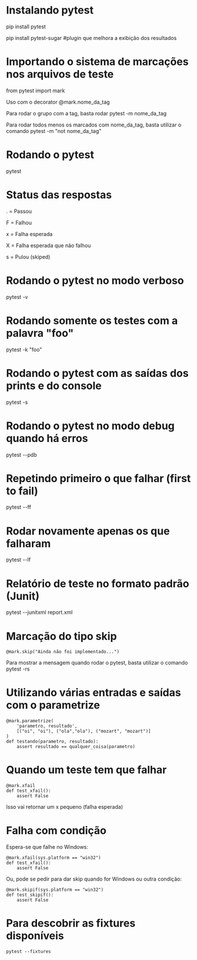 # Instalando pytest

pip install pytest

pip install pytest-sugar #plugin que melhora a exibição dos resultados

  

# Importando o sistema de marcações nos arquivos de teste

from pytest import mark

Uso com o decorator @mark.nome_da_tag

Para rodar o grupo com a tag, basta rodar pytest -m nome_da_tag

Para rodar todos menos os marcados com nome_da_tag, basta utilizar o comando pytest -m "not nome_da_tag"

  

# Rodando o pytest

pytest


# Status das respostas

. = Passou

F = Falhou

x = Falha esperada

X = Falha esperada que não falhou

s = Pulou (skiped)

  

# Rodando o pytest no modo verboso

pytest -v

  

# Rodando somente os testes com a palavra "foo"

pytest -k "foo"

  

# Rodando o pytest com as saídas dos prints e do console

pytest -s

  

# Rodando o pytest no modo debug quando há erros

pytest --pdb

  

# Repetindo primeiro o que falhar (first to fail)

pytest --ff

  

# Rodar novamente apenas os que falharam

pytest --lf

  

# Relatório de teste no formato padrão (Junit)

pytest --junitxml report.xml

  

# Marcação do tipo skip

    @mark.skip("Ainda não foi implementado...")

Para mostrar a mensagem quando rodar o pytest, basta utilizar o comando pytest -rs

  

# Utilizando várias entradas e saídas com o parametrize

    @mark.parametrize(
    	'parametro, resultado',
    	[("oi", "oi"), ("ola","ola"), ("mozart", "mozart")]
    )
    def testando(parametro, resultado):
    	assert resultado == qualquer_coisa(parametro)

  

# Quando um teste tem que falhar

    @mark.xfail
	def test_xfail():
	    assert False

Isso vai retornar um x pequeno (falha esperada)

# Falha com condição

Espera-se que falhe no Windows:

    @mark.xfail(sys.platform == "win32")
    def test_xfail():
    	assert False

Ou, pode se pedir para dar skip quando for Windows ou outra condição:

    @mark.skipif(sys.platform == "win32")
    def test_skipif():
	    assert False

# Para descobrir as fixtures disponíveis

    pytest --fixtures


